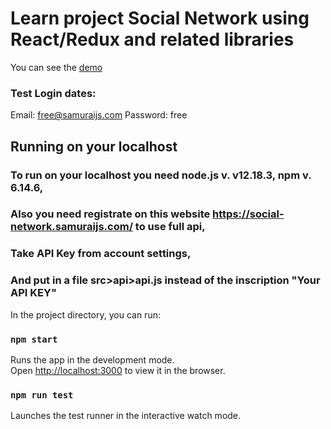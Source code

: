 # Learn project Social Network using React/Redux and related libraries

You can see the [demo](https://codesandbox.io/s/nifty-sammet-8ueun)
### Test Login dates:

Email: free@samuraijs.com
Password: free

## Running on your localhost

### To run on your localhost you need node.js v. v12.18.3, npm v. 6.14.6,
### Also you need registrate on this website https://social-network.samuraijs.com/ to use full api,
### Take API Key from account settings,
### And put in a file src>api>api.js instead of the inscription "Your API KEY"

In the project directory, you can run:

### `npm start`

Runs the app in the development mode.<br />
Open [http://localhost:3000](http://localhost:3000) to view it in the browser.

### `npm run test`

Launches the test runner in the interactive watch mode.<br />

<!-- ### `npm run build`

Builds the app for production to the `build` folder.<br />
It correctly bundles React in production mode and optimizes the build for the best performance.

The build is minified and the filenames include the hashes.<br />
Your app is ready to be deployed! -->

<!-- See the section about [deployment](https://facebook.github.io/create-react-app/docs/deployment) for more information. -->

<!-- ### Deployment

This section has moved here: https://facebook.github.io/create-react-app/docs/deployment -->

